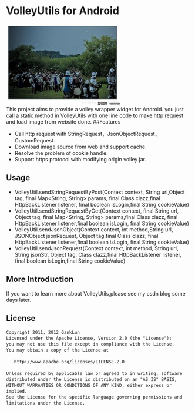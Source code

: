 # VolleyUtils for Android
![Screenshot](https://raw.githubusercontent.com/GankLun/VolleyUtils/master/volley.jpg)  
This project aims to provide a volley wrapper widget for Android. you just call a static method in VolleyUtils with one line code to make  http request and load image from website done.
##Features  
* Call http request with StringRequest、JsonObjectRequest、CustomRequest.  
* Download image source from web and support cache.  
* Resolve the problem of cookie handle.  
* Support https protocol with modifying origin volley jar.

## Usage 
* VolleyUtil.sendStringRequestByPost(Context context, String url,Object tag, final Map<String, String> params, final Class<T> clazz,final HttpBackListener<T> listener, final boolean isLogin,final String cookieValue)
* VolleyUtil.sendStringRequestByGet(Context context,	final String url, Object tag, final Map<String, String> params,final Class<T> clazz, final HttpBackListener<T> listener,final boolean isLogin, final String cookieValue)
* VolleyUtil.sendJsonObject(Context context, int method,String url, JSONObject jsonRequest, Object tag,final Class<T> clazz, final HttpBackListener<T> listener,final boolean isLogin, final String cookieValue)
* VolleyUtil.sendJsonRequest(Context context, int method,	String url, String jsonStr, Object tag, Class<T> clazz,final HttpBackListener<T> listener, final boolean isLogin,final String cookieValue)  

## More Introduction  
If you want to learn more about VolleyUtils,please see my csdn blog some days later.  
## License     
    Copyright 2011, 2012 GankLun
    Licensed under the Apache License, Version 2.0 (the "License");
    you may not use this file except in compliance with the License.
    You may obtain a copy of the License at

       http://www.apache.org/licenses/LICENSE-2.0

    Unless required by applicable law or agreed to in writing, software
    distributed under the License is distributed on an "AS IS" BASIS,
    WITHOUT WARRANTIES OR CONDITIONS OF ANY KIND, either express or implied.
    See the License for the specific language governing permissions and
    limitations under the License.



 
